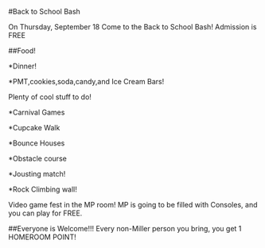 #Back to School Bash

On Thursday, September 18 Come to the Back to School Bash!
Admission is FREE

##Food!

*Dinner!

*PMT,cookies,soda,candy,and Ice Cream Bars!

Plenty of cool stuff to do!

*Carnival Games

*Cupcake Walk

*Bounce Houses

*Obstacle course

*Jousting match!

*Rock Climbing wall!

Video game fest in the MP room!
MP is going to be filled with Consoles, and you can play for FREE.

##Everyone is Welcome!!!
Every non-Miller person you bring, you get 1 HOMEROOM POINT!
